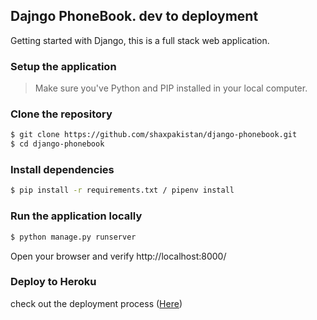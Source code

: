 ## Dajngo PhoneBook. dev to deployment
Getting started with Django, this is a full stack web application.
 
### Setup the application
> Make sure you've Python and PIP installed in your local computer.
 
### Clone the repository
 
```sh
$ git clone https://github.com/shaxpakistan/django-phonebook.git
$ cd django-phonebook
```
 
### Install dependencies
```sh
$ pip install -r requirements.txt / pipenv install
```
 
### Run the application locally
 
```sh
$ python manage.py runserver
```
Open your browser and verify http://localhost:8000/
 
### Deploy to Heroku
check out the deployment process ([Here](https://dev.to/xarala221/deploy-django-web-application-1c1k))
 
